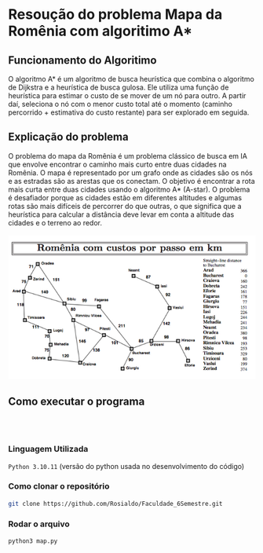 # Resoução do problema Mapa da Romênia com algoritimo A*

## Funcionamento do Algoritimo
O algoritmo A* é um algoritmo de busca heurística que combina o algoritmo de Dijkstra e a heurística de busca gulosa. Ele utiliza uma função de heurística para estimar o custo de se mover de um nó para outro. A partir daí, seleciona o nó com o menor custo total até o momento (caminho percorrido + estimativa do custo restante) para ser explorado em seguida.

## Explicação do problema
O problema do mapa da Romênia é um problema clássico de busca em IA que envolve encontrar o caminho mais curto entre duas cidades na Romênia. O mapa é representado por um grafo onde as cidades são os nós e as estradas são as arestas que os conectam. O objetivo é encontrar a rota mais curta entre duas cidades usando o algoritmo A* (A-star). O problema é desafiador porque as cidades estão em diferentes altitudes e algumas rotas são mais difíceis de percorrer do que outras, o que significa que a heurística para calcular a distância deve levar em conta a altitude das cidades e o terreno ao redor.
<br></br>
![Foto Mapa Romênia ](arquivos/mapa_Romenia.jpg)

## Como executar o programa
<br></br>

### Linguagem Utilizada

`Python 3.10.11` (versão do python usada no desenvolvimento do código)

### Como clonar o repositório

```bash
git clone https://github.com/Rosialdo/Faculdade_6Semestre.git    

```

### Rodar o arquivo
```
python3 map.py

```
